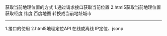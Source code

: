 获取当前地理位置的方式
1.通过请求接口获取当前位置
2.html5获取当前地理位置
    获取经度  纬度     百度地图   转换成当前地址城市


----------------------------------------------------------
1.接口的使用
2.html5地理定位API   在线或离线
IP定位、jsonp
